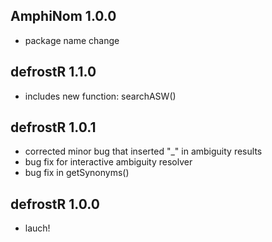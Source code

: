 ## AmphiNom 1.0.0
  + package name change

## defrostR 1.1.0
  + includes new function: searchASW()
  
## defrostR 1.0.1
  + corrected minor bug that inserted "_" in ambiguity results
  + bug fix for interactive ambiguity resolver
  + bug fix in getSynonyms()

## defrostR 1.0.0
  + lauch!
